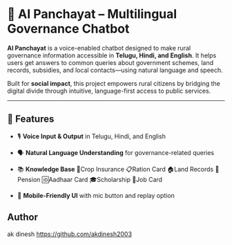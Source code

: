 # 🤖 AI Panchayat – Multilingual Governance Chatbot

**AI Panchayat** is a voice-enabled chatbot designed to make rural governance information accessible in **Telugu, Hindi, and English**. It helps users get answers to common queries about government schemes, land records, subsidies, and local contacts—using natural language and speech.

Built for **social impact**, this project empowers rural citizens by bridging the digital divide through intuitive, language-first access to public services.

---

## 🌟 Features

- 🎙️ **Voice Input & Output** in Telugu, Hindi, and English
- 🗣️ **Natural Language Understanding** for governance-related queries
- 📚 **Knowledge Base** 
🌾Crop Insurance
📋Ration Card
🏠Land Records
👴Pension
🆔Aadhaar Card
🎓Scholarship
💼Job Card

- 📱 **Mobile-Friendly UI** with mic button and replay option

## Author

ak dinesh https://github.com/akdinesh2003
